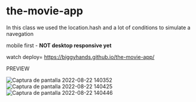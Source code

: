 # the-movie-app

In this class we used the location.hash and a lot of conditions to simulate a navegation

mobile first - **NOT desktop responsive yet**

watch deploy= https://biggyhands.github.io/the-movie-app/

PREVIEW


![Captura de pantalla 2022-08-22 140352](https://user-images.githubusercontent.com/96136484/185998774-a7c13ba5-e74b-4ea6-a23b-b5e0c0fd9725.png)
![Captura de pantalla 2022-08-22 140425](https://user-images.githubusercontent.com/96136484/185998783-21fb2004-b1f1-4555-be0d-cb593551a8d1.png)
![Captura de pantalla 2022-08-22 140446](https://user-images.githubusercontent.com/96136484/185998785-9cc26a95-488d-49ea-afe5-8e15bacc5ac5.png)
